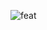![feat](https://github.com/DavidCondoriAguilar/TienditaService-WCF/assets/103283145/da1fc0ce-1b36-4289-bf08-4cf4b4e37a84)
